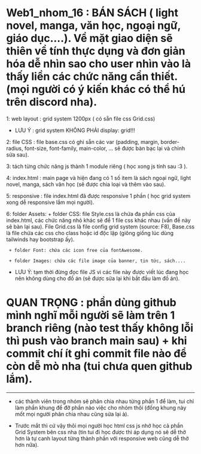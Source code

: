 # Web1_nhom_16 : BÁN SÁCH ( light novel, manga, văn học, ngoại ngữ, giáo dục....). Về mặt giao diện sẽ thiên về tính thực dụng và đơn giản hóa dễ nhìn sao cho user nhìn vào là thấy liền các chức năng cần thiết. (mọi người có ý kiến khác có thể hú trên discord nha).

1: web layout : grid system 1200px ( có sẵn file css Grid.css) 
* LƯU Ý : grid system KHÔNG PHẢI display: grid!!!

2: file CSS : file base.css có ghi sẵn các var (padding, margin, border-radius, font-size, font-family, main-color, ... sẽ được bàn bạc lại và chỉnh sửa sau).

3: tách từng chức năng js thành 1 module riêng ( học xong js tính sau :3 ).

4: index.html : main page và hiện đang có 1 số item là sách ngoại ngữ, light novel, manga, sách văn học (sẽ được chia loại và thêm vào sau).

5: responsive : file index.html đã được responsive 1 phần ( học grid system xong dễ responsive lắm mọi người).

6: folder Assets: 
     + folder CSS: file Style.css là chứa đa phần css của index.html, các chức năng nhỏ khác sẽ để 1 file css khác nhau (vấn đề này sẽ bàn lại sau). File Grid.css là file config grid system (source: F8), Base.css là file chứa các css cho class hoặc id độc lập (giông giống lúc dùng tailwinds hay bootstrap ấy).

     + folder Font: chứa các icon free của fontAwesome.
     
     + folder Images: chứa các file image của banner, tin tức, sách.... 

* LƯU Ý: tạm thời đừng đọc file JS vì các file này được viết lúc đang học nên không dùng cho đồ án (sẽ được sửa lại khi bắt đầu làm đồ án).

# QUAN TRỌNG : phần dùng github mình nghĩ mỗi người sẽ làm trên 1 branch riêng (nào test thấy không lỗi thì push vào branch main sau) + khi commit chí ít ghi commit file nào để còn dễ mò nha (tui chưa quen github lắm). 
------------------------------------------------------------------------------------------------------------------------------------------------
 * các thành viên trong nhóm sẽ phân chia nhau từng phần 1 để làm, tui chỉ làm phần khung để đỡ phần nào việc cho nhóm thôi (đống khung này mốt mọi người phân chia nhau cũng sửa lại à).

 * Trước mắt thì cứ vậy thôi mọi người học html css js nhớ học cả phần Grid System bên css nha (tin tui đi học được thì áp dụng nó sẽ dễ thở hơn là tự canh layout từng thành phần với responsive web cũng dễ thở hơn nữa).